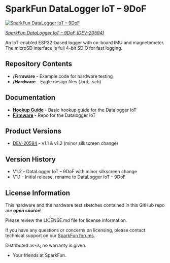 SparkFun DataLogger IoT – 9DoF
========================================

[![SparkFun DataLogger IoT – 9DoF](https://cdn.sparkfun.com/assets/parts/2/0/4/2/4/20594-_DEV_SparkFun_DataLogger_LoT-_02.jpg)](https://www.sparkfun.com/products/20594)

[*SparkFun DataLogger IoT – 9DoF (DEV-20594)*](https://www.sparkfun.com/products/20594)

An IoT-enabled ESP32-based logger with on-board IMU and magnetometer. The microSD interface is full 4-bit SDIO for fast logging.


Repository Contents
-------------------
* **/Firmware** - Example code for hardware testing
* **/Hardware** - Eagle design files (.brd, .sch)

Documentation
-------------------

* **[Hookup Guide](https://docs.sparkfun.com/SparkFun_DataLogger/)** - Basic hookup guide for the Datalogger IoT
* **[Firmware](https://github.com/sparkfun/SparkFun_DataLogger/)** - Repo for the Datalogger IoT

Product Versions
----------------

* [DEV-20594](https://www.sparkfun.com/products/20594) - v1.1 & v1.2 (minor silkscreen change)

Version History
---------------
- V1.2 - DataLogger IoT – 9DoF with minor silkscreen change
- V1.1 - Initial release, rename to DataLogger IoT – 9DoF

License Information
-------------------

This hardware and the hardware test sketches contained in this GitHub repo are _**open source**_!

Please review the LICENSE.md file for license information. 

If you have any questions or concerns on licensing, please contact technical support on our [SparkFun forums](https://forum.sparkfun.com/viewforum.php?f=152).

Distributed as-is; no warranty is given.

- Your friends at SparkFun.

_<COLLABORATION CREDIT>_
